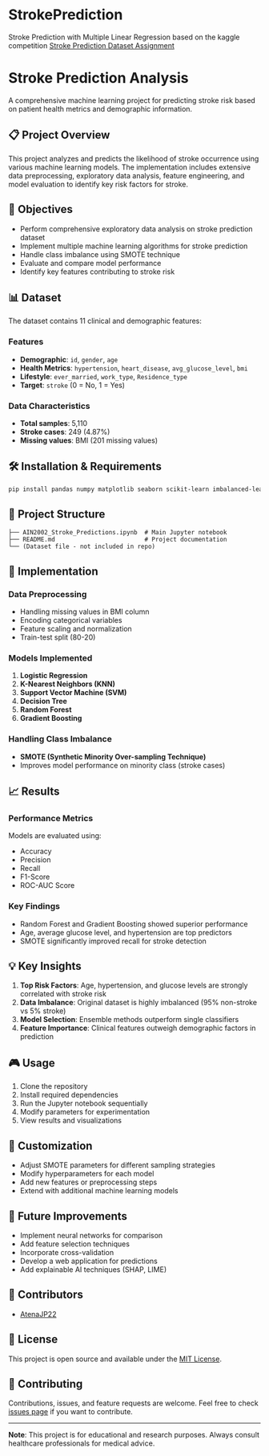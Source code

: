 # StrokePrediction
Stroke Prediction with Multiple Linear Regression based on the kaggle competition [Stroke Prediction Dataset Assignment](https://www.kaggle.com/competitions/stroke-prediction-dataset-assignment/data?select=submission.csv)

# Stroke Prediction Analysis

A comprehensive machine learning project for predicting stroke risk based on patient health metrics and demographic information.

## 📋 Project Overview

This project analyzes and predicts the likelihood of stroke occurrence using various machine learning models. The implementation includes extensive data preprocessing, exploratory data analysis, feature engineering, and model evaluation to identify key risk factors for stroke.

## 🎯 Objectives

- Perform comprehensive exploratory data analysis on stroke prediction dataset
- Implement multiple machine learning algorithms for stroke prediction
- Handle class imbalance using SMOTE technique
- Evaluate and compare model performance
- Identify key features contributing to stroke risk

## 📊 Dataset

The dataset contains 11 clinical and demographic features:

### Features
- **Demographic**: `id`, `gender`, `age`
- **Health Metrics**: `hypertension`, `heart_disease`, `avg_glucose_level`, `bmi`
- **Lifestyle**: `ever_married`, `work_type`, `Residence_type`
- **Target**: `stroke` (0 = No, 1 = Yes)

### Data Characteristics
- **Total samples**: 5,110
- **Stroke cases**: 249 (4.87%)
- **Missing values**: BMI (201 missing values)

## 🛠️ Installation & Requirements

```bash
pip install pandas numpy matplotlib seaborn scikit-learn imbalanced-learn
```

## 📁 Project Structure

```
├── AIN2002_Stroke_Predictions.ipynb  # Main Jupyter notebook
├── README.md                         # Project documentation
└── (Dataset file - not included in repo)
```

## 🚀 Implementation

### Data Preprocessing
- Handling missing values in BMI column
- Encoding categorical variables
- Feature scaling and normalization
- Train-test split (80-20)

### Models Implemented
1. **Logistic Regression**
2. **K-Nearest Neighbors (KNN)**
3. **Support Vector Machine (SVM)**
4. **Decision Tree**
5. **Random Forest**
6. **Gradient Boosting**

### Handling Class Imbalance
- **SMOTE (Synthetic Minority Over-sampling Technique)**
- Improves model performance on minority class (stroke cases)

## 📈 Results

### Performance Metrics
Models are evaluated using:
- Accuracy
- Precision
- Recall
- F1-Score
- ROC-AUC Score

### Key Findings
- Random Forest and Gradient Boosting showed superior performance
- Age, average glucose level, and hypertension are top predictors
- SMOTE significantly improved recall for stroke detection

## 💡 Key Insights

1. **Top Risk Factors**: Age, hypertension, and glucose levels are strongly correlated with stroke risk
2. **Data Imbalance**: Original dataset is highly imbalanced (95% non-stroke vs 5% stroke)
3. **Model Selection**: Ensemble methods outperform single classifiers
4. **Feature Importance**: Clinical features outweigh demographic factors in prediction

## 🎮 Usage

1. Clone the repository
2. Install required dependencies
3. Run the Jupyter notebook sequentially
4. Modify parameters for experimentation
5. View results and visualizations

## 🔧 Customization

- Adjust SMOTE parameters for different sampling strategies
- Modify hyperparameters for each model
- Add new features or preprocessing steps
- Extend with additional machine learning models

## 📝 Future Improvements

- Implement neural networks for comparison
- Add feature selection techniques
- Incorporate cross-validation
- Develop a web application for predictions
- Add explainable AI techniques (SHAP, LIME)

## 👥 Contributors

- [AtenaJP22](https://github.com/AtenaJP22)

## 📄 License

This project is open source and available under the [MIT License](LICENSE).

## 🤝 Contributing

Contributions, issues, and feature requests are welcome. Feel free to check [issues page](https://github.com/AtenaJP22/StrokePrediction/issues) if you want to contribute.

---

**Note**: This project is for educational and research purposes. Always consult healthcare professionals for medical advice.
